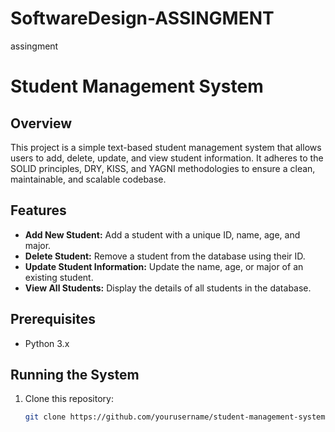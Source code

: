 # SoftwareDesign-ASSINGMENT
assingment
# Student Management System

## Overview

This project is a simple text-based student management system that allows users to add, delete, update, and view student information. It adheres to the SOLID principles, DRY, KISS, and YAGNI methodologies to ensure a clean, maintainable, and scalable codebase.

## Features

- **Add New Student:** Add a student with a unique ID, name, age, and major.
- **Delete Student:** Remove a student from the database using their ID.
- **Update Student Information:** Update the name, age, or major of an existing student.
- **View All Students:** Display the details of all students in the database.

## Prerequisites

- Python 3.x

## Running the System

1. Clone this repository:
   ```bash
   git clone https://github.com/yourusername/student-management-system.git
